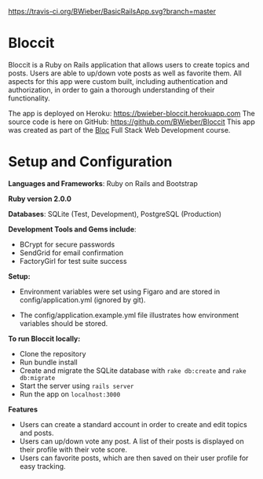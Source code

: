 https://travis-ci.org/BWieber/BasicRailsApp.svg?branch=master

# Bloccit

Bloccit is a Ruby on Rails application that allows users to create topics and posts. Users are able to up/down vote posts as well as favorite them. All aspects for this app were custom built, including authentication and authorization, in order to gain a thorough understanding of their functionality.

The app is deployed on Heroku: https://bwieber-bloccit.herokuapp.com
The source code is here on GitHub: https://github.com/BWieber/Bloccit
This app was created as part of the [Bloc](www.bloc.io) Full Stack Web Development course.

# Setup and Configuration

**Languages and Frameworks**: Ruby on Rails and Bootstrap

**Ruby version 2.0.0**

**Databases**: SQLite (Test, Development), PostgreSQL (Production)

**Development Tools and Gems include**:

+ BCrypt for secure passwords
+ SendGrid for email confirmation
+ FactoryGirl for test suite success

**Setup:**

+ Environment variables were set using Figaro and are stored in config/application.yml (ignored by git).

+ The config/application.example.yml file illustrates how environment variables should be stored.

**To run Bloccit locally:**

+ Clone the repository
+ Run bundle install
+ Create and migrate the SQLite database with `rake db:create` and `rake db:migrate`
+ Start the server using `rails server`
+ Run the app on `localhost:3000`

**Features**

+ Users can create a standard account in order to create and edit topics and posts.
+ Users can up/down vote any post. A list of their posts is displayed on their profile with their vote score.
+ Users can favorite posts, which are then saved on their user profile for easy tracking.
